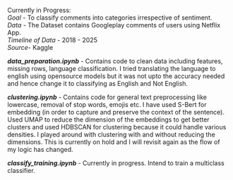 Currently in Progress: <br>
_Goal_ - To classify comments into categories irrespective of sentiment.<br>
_Data_ - The Dataset contains Googleplay comments of users using Netflix App.<br>
_Timeline of Data_ - 2018 - 2025<br>
_Source_- Kaggle<br>

_**data_preparation.ipynb**_ - Contains code to clean data including features, missing rows, language classification. 
I tried translating the language to english using opensource models but it was not upto the accuracy needed and hence change it to classifying as English and Not English.

_**clustering.ipynb**_ - Contains code for general text preprocessing like lowercase, removal of stop words, emojis etc. 
I have used S-Bert for embedding (in order to capture and preserve the context of the sentence). Used UMAP to reduce the dimension of the embeddings to get better clusters 
and used HDBSCAN for clustering because it could handle various densities. I played around with clustering with and without reducing the dimensions. 
This is currently on hold and I will revisit again as the flow of my logic has changed.<br>

_**classify_training.ipynb**_  - Currently in progress. Intend to train a multiclass classifier.<br>

